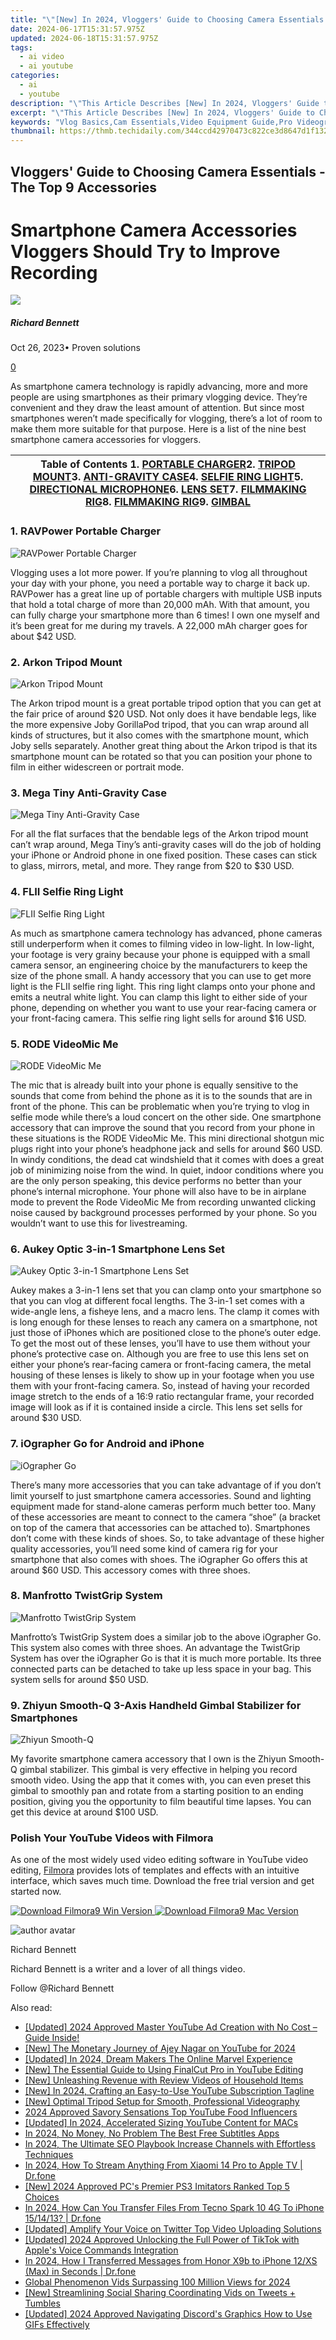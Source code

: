 ```yaml
---
title: "\"[New] In 2024, Vloggers' Guide to Choosing Camera Essentials - The Top 9 Accessories\""
date: 2024-06-17T15:31:57.975Z
updated: 2024-06-18T15:31:57.975Z
tags:
  - ai video
  - ai youtube
categories:
  - ai
  - youtube
description: "\"This Article Describes [New] In 2024, Vloggers' Guide to Choosing Camera Essentials - The Top 9 Accessories\""
excerpt: "\"This Article Describes [New] In 2024, Vloggers' Guide to Choosing Camera Essentials - The Top 9 Accessories\""
keywords: "Vlog Basics,Cam Essentials,Video Equipment Guide,Pro Videographers,Camera Gear Tips,Accessory Insights,Tech for Filmmaking"
thumbnail: https://thmb.techidaily.com/344ccd42970473c822ce3d8647d1f132f07ed11b189d66bfa12739452e5e4fb4.jpg
---
```


## Vloggers' Guide to Choosing Camera Essentials - The Top 9 Accessories

# Smartphone Camera Accessories Vloggers Should Try to Improve Recording

![](https://images.wondershare.com/filmora/article-images/richard-bennett.jpg)

##### Richard Bennett

 Oct 26, 2023• Proven solutions

[0](#commentsBoxSeoTemplate)

As smartphone camera technology is rapidly advancing, more and more people are using smartphones as their primary vlogging device. They’re convenient and they draw the least amount of attention. But since most smartphones weren’t made specifically for vlogging, there’s a lot of room to make them more suitable for that purpose. Here is a list of the nine best smartphone camera accessories for vloggers.

| Table of Contents 1\. [PORTABLE CHARGER](#portablecharger)2\. [TRIPOD MOUNT](#tripodmount)3\. [ANTI-GRAVITY CASE](#antigravitycase)4\. [SELFIE RING LIGHT](#selfieringlight)5\. [DIRECTIONAL MICROPHONE](#directionalmic)6\. [LENS SET](#lensset)7\. [FILMMAKING RIG](#filmmakingrig01)8\. [FILMMAKING RIG](#filmmakingrig02)9\. [GIMBAL](#gimbal) |
| -------------------------------------------------------------------------------------------------------------------------------------------------------------------------------------------------------------------------------------------------------------------------------------------------------------------------------------------------- |

### 1\. RAVPower Portable Charger

![RAVPower Portable Charger](https://images.wondershare.com/filmora/article-images/best-smartphone-camera-accessories-portable-charger.jpg)

Vlogging uses a lot more power. If you’re planning to vlog all throughout your day with your phone, you need a portable way to charge it back up. RAVPower has a great line up of portable chargers with multiple USB inputs that hold a total charge of more than 20,000 mAh. With that amount, you can fully charge your smartphone more than 6 times! I own one myself and it’s been great for me during my travels. A 22,000 mAh charger goes for about $42 USD.

### 2\. Arkon Tripod Mount

![Arkon Tripod Mount](https://images.wondershare.com/filmora/article-images/best-smartphone-camera-accessories-tripod-mount.jpg)

The Arkon tripod mount is a great portable tripod option that you can get at the fair price of around $20 USD. Not only does it have bendable legs, like the more expensive Joby GorillaPod tripod, that you can wrap around all kinds of structures, but it also comes with the smartphone mount, which Joby sells separately. Another great thing about the Arkon tripod is that its smartphone mount can be rotated so that you can position your phone to film in either widescreen or portrait mode.

### 3\. Mega Tiny Anti-Gravity Case

![Mega Tiny Anti-Gravity Case](https://images.wondershare.com/filmora/article-images/smartphone-camera-accessories-anti-gravity-case.jpg)

For all the flat surfaces that the bendable legs of the Arkon tripod mount can’t wrap around, Mega Tiny’s anti-gravity cases will do the job of holding your iPhone or Android phone in one fixed position. These cases can stick to glass, mirrors, metal, and more. They range from $20 to $30 USD.

### 4\. FLII Selfie Ring Light

![FLII Selfie Ring Light](https://images.wondershare.com/filmora/article-images/smartphone-camera-accessories-selfie-ring-light.jpg)

As much as smartphone camera technology has advanced, phone cameras still underperform when it comes to filming video in low-light. In low-light, your footage is very grainy because your phone is equipped with a small camera sensor, an engineering choice by the manufacturers to keep the size of the phone small. A handy accessory that you can use to get more light is the FLII selfie ring light. This ring light clamps onto your phone and emits a neutral white light. You can clamp this light to either side of your phone, depending on whether you want to use your rear-facing camera or your front-facing camera. This selfie ring light sells for around $16 USD.

### 5\. RODE VideoMic Me

![RODE VideoMic Me](https://images.wondershare.com/filmora/article-images/smartphone-camera-accessories-microphone.jpg)

The mic that is already built into your phone is equally sensitive to the sounds that come from behind the phone as it is to the sounds that are in front of the phone. This can be problematic when you’re trying to vlog in selfie mode while there’s a loud concert on the other side. One smartphone accessory that can improve the sound that you record from your phone in these situations is the RODE VideoMic Me. This mini directional shotgun mic plugs right into your phone’s headphone jack and sells for around $60 USD. In windy conditions, the dead cat windshield that it comes with does a great job of minimizing noise from the wind. In quiet, indoor conditions where you are the only person speaking, this device performs no better than your phone’s internal microphone. Your phone will also have to be in airplane mode to prevent the Rode VideoMic Me from recording unwanted clicking noise caused by background processes performed by your phone. So you wouldn’t want to use this for livestreaming.

### 6\. Aukey Optic 3-in-1 Smartphone Lens Set

![Aukey Optic 3-in-1 Smartphone Lens Set](https://images.wondershare.com/filmora/article-images/smartphone-camera-accessories-smartphone-lens-set.jpg)

Aukey makes a 3-in-1 lens set that you can clamp onto your smartphone so that you can vlog at different focal lengths. The 3-in-1 set comes with a wide-angle lens, a fisheye lens, and a macro lens. The clamp it comes with is long enough for these lenses to reach any camera on a smartphone, not just those of iPhones which are positioned close to the phone’s outer edge. To get the most out of these lenses, you’ll have to use them without your phone’s protective case on. Although you are free to use this lens set on either your phone’s rear-facing camera or front-facing camera, the metal housing of these lenses is likely to show up in your footage when you use them with your front-facing camera. So, instead of having your recorded image stretch to the ends of a 16:9 ratio rectangular frame, your recorded image will look as if it is contained inside a circle. This lens set sells for around $30 USD.

### 7\. iOgrapher Go for Android and iPhone

![iOgrapher Go](https://images.wondershare.com/filmora/article-images/smartphone-camera-accessories-iographer-go.jpg)

There’s many more accessories that you can take advantage of if you don’t limit yourself to just smartphone camera accessories. Sound and lighting equipment made for stand-alone cameras perform much better too. Many of these accessories are meant to connect to the camera “shoe” (a bracket on top of the camera that accessories can be attached to). Smartphones don’t come with these kinds of shoes. So, to take advantage of these higher quality accessories, you’ll need some kind of camera rig for your smartphone that also comes with shoes. The iOgrapher Go offers this at around $60 USD. This accessory comes with three shoes.

### 8\. Manfrotto TwistGrip System

![Manfrotto TwistGrip System](https://images.wondershare.com/filmora/article-images/smartphone-camera-accessories-twist-grip-system.jpg)

Manfrotto’s TwistGrip System does a similar job to the above iOgrapher Go. This system also comes with three shoes. An advantage the TwistGrip System has over the iOgrapher Go is that it is much more portable. Its three connected parts can be detached to take up less space in your bag. This system sells for around $50 USD.

### 9\. Zhiyun Smooth-Q 3-Axis Handheld Gimbal Stabilizer for Smartphones

![Zhiyun Smooth-Q](https://images.wondershare.com/filmora/article-images/smartphone-camera-accessories-gimbal-stabilizer.jpg)

My favorite smartphone camera accessory that I own is the Zhiyun Smooth-Q gimbal stabilizer. This gimbal is very effective in helping you record smooth video. Using the app that it comes with, you can even preset this gimbal to smoothly pan and rotate from a starting position to an ending position, giving you the opportunity to film beautiful time lapses. You can get this device at around $100 USD.

### Polish Your YouTube Videos with Filmora

As one of the most widely used video editing software in YouTube video editing, [Filmora](https://tools.techidaily.com/wondershare/filmora/download/) provides lots of templates and effects with an intuitive interface, which saves much time. Download the free trial version and get started now.

[![Download Filmora9 Win Version](https://images.wondershare.com/filmora/guide/download-btn-win.jpg) ](https://tools.techidaily.com/wondershare/filmora/download/) [![Download Filmora9 Mac Version](https://images.wondershare.com/filmora/guide/download-btn-mac.jpg) ](https://tools.techidaily.com/wondershare/filmora/download/)

![author avatar](https://images.wondershare.com/filmora/article-images/richard-bennett.jpg)

Richard Bennett

Richard Bennett is a writer and a lover of all things video.

Follow @Richard Bennett


<ins class="adsbygoogle"
     style="display:block"
     data-ad-format="autorelaxed"
     data-ad-client="ca-pub-7571918770474297"
     data-ad-slot="1223367746"></ins>



<ins class="adsbygoogle"
     style="display:block"
     data-ad-client="ca-pub-7571918770474297"
     data-ad-slot="8358498916"
     data-ad-format="auto"
     data-full-width-responsive="true"></ins>

<span class="atpl-alsoreadstyle">Also read:</span>
<div><ul>
<li><a href="https://youtube-web.techidaily.com/38502520-updated-2024-approved-master-youtube-ad-creation-with-no-cost-guide-inside/"><u>[Updated] 2024 Approved  Master YouTube Ad Creation with No Cost – Guide Inside!</u></a></li>
<li><a href="https://youtube-web.techidaily.com/he-monetary-journey-of-ajey-nagar-on-youtube-for-2024/"><u>[New] The Monetary Journey of Ajey Nagar on YouTube for 2024</u></a></li>
<li><a href="https://youtube-web.techidaily.com/ed-in-2024-dream-makers-the-online-marvel-experience/"><u>[Updated] In 2024, Dream Makers  The Online Marvel Experience</u></a></li>
<li><a href="https://youtube-web.techidaily.com/he-essential-guide-to-using-finalcut-pro-in-youtube-editing/"><u>[New] The Essential Guide to Using FinalCut Pro in YouTube Editing</u></a></li>
<li><a href="https://youtube-web.techidaily.com/nleashing-revenue-with-review-videos-of-household-items/"><u>[New] Unleashing Revenue with Review Videos of Household Items</u></a></li>
<li><a href="https://youtube-web.techidaily.com/n-2024-crafting-an-easy-to-use-youtube-subscription-tagline/"><u>[New] In 2024, Crafting an Easy-to-Use YouTube Subscription Tagline</u></a></li>
<li><a href="https://youtube-web.techidaily.com/ptimal-tripod-setup-for-smooth-professional-videography/"><u>[New] Optimal Tripod Setup for Smooth, Professional Videography</u></a></li>
<li><a href="https://youtube-web.techidaily.com/approved-savory-sensations-top-youtube-food-influencers/"><u>2024 Approved  Savory Sensations  Top YouTube Food Influencers</u></a></li>
<li><a href="https://youtube-web.techidaily.com/ed-in-2024-accelerated-sizing-youtube-content-for-macs/"><u>[Updated] In 2024, Accelerated Sizing  YouTube Content for MACs</u></a></li>
<li><a href="https://youtube-web.techidaily.com/24-no-money-no-problem-the-best-free-subtitles-apps/"><u>In 2024, No Money, No Problem  The Best Free Subtitles Apps</u></a></li>
<li><a href="https://youtube-help.techidaily.com/in-2024-the-ultimate-seo-playbook-increase-channels-with-effortless-techniques/"><u>In 2024, The Ultimate SEO Playbook  Increase Channels with Effortless Techniques</u></a></li>
<li><a href="https://screen-mirror.techidaily.com/in-2024-how-to-stream-anything-from-xiaomi-14-pro-to-apple-tv-drfone-by-drfone-android/"><u>In 2024, How To Stream Anything From Xiaomi 14 Pro to Apple TV | Dr.fone</u></a></li>
<li><a href="https://on-screen-recording.techidaily.com/new-2024-approved-pcs-premier-ps3-imitators-ranked-top-5-choices/"><u>[New] 2024 Approved  PC's Premier PS3 Imitators Ranked  Top 5 Choices</u></a></li>
<li><a href="https://android-transfer.techidaily.com/in-2024-how-can-you-transfer-files-from-tecno-spark-10-4g-to-iphone-151413-drfone-by-drfone-transfer-from-android-transfer-from-android/"><u>In 2024, How Can You Transfer Files From Tecno Spark 10 4G To iPhone 15/14/13? | Dr.fone</u></a></li>
<li><a href="https://extra-tips.techidaily.com/updated-amplify-your-voice-on-twitter-top-video-uploading-solutions/"><u>[Updated] Amplify Your Voice on Twitter  Top Video Uploading Solutions</u></a></li>
<li><a href="https://tiktok-video-recordings.techidaily.com/updated-2024-approved-unlocking-the-full-power-of-tiktok-with-apples-voice-commands-integration/"><u>[Updated] 2024 Approved  Unlocking the Full Power of TikTok with Apple's Voice Commands Integration</u></a></li>
<li><a href="https://android-transfer.techidaily.com/in-2024-how-i-transferred-messages-from-honor-x9b-to-iphone-12xs-max-in-seconds-drfone-by-drfone-transfer-from-android-transfer-from-android/"><u>In 2024, How I Transferred Messages from Honor X9b to iPhone 12/XS (Max) in Seconds | Dr.fone</u></a></li>
<li><a href="https://youtube-stream.techidaily.com/global-phenomenon-vids-surpassing-100-million-views-for-2024/"><u>Global Phenomenon Vids Surpassing 100 Million Views for 2024</u></a></li>
<li><a href="https://twitter-clips.techidaily.com/new-streamlining-social-sharing-coordinating-vids-on-tweets-plus-tumbles/"><u>[New] Streamlining Social Sharing  Coordinating Vids on Tweets + Tumbles</u></a></li>
<li><a href="https://discord-videos.techidaily.com/updated-2024-approved-navigating-discords-graphics-how-to-use-gifs-effectively/"><u>[Updated] 2024 Approved  Navigating Discord's Graphics  How to Use GIFs Effectively</u></a></li>
</ul></div>

